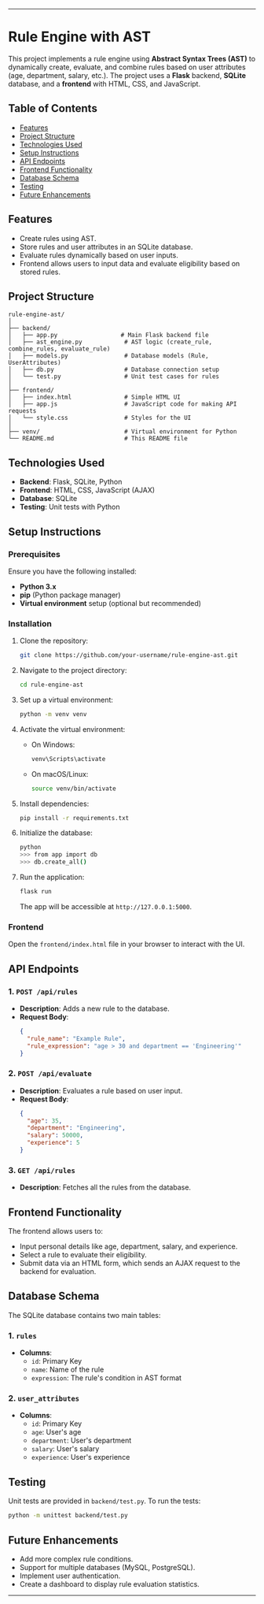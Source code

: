 

---

# Rule Engine with AST

This project implements a rule engine using **Abstract Syntax Trees (AST)** to dynamically create, evaluate, and combine rules based on user attributes (age, department, salary, etc.). The project uses a **Flask** backend, **SQLite** database, and a **frontend** with HTML, CSS, and JavaScript.

## Table of Contents
- [Features](#features)
- [Project Structure](#project-structure)
- [Technologies Used](#technologies-used)
- [Setup Instructions](#setup-instructions)
- [API Endpoints](#api-endpoints)
- [Frontend Functionality](#frontend-functionality)
- [Database Schema](#database-schema)
- [Testing](#testing)
- [Future Enhancements](#future-enhancements)

## Features

- Create rules using AST.
- Store rules and user attributes in an SQLite database.
- Evaluate rules dynamically based on user inputs.
- Frontend allows users to input data and evaluate eligibility based on stored rules.

## Project Structure

```
rule-engine-ast/
│
├── backend/
│   ├── app.py                  # Main Flask backend file
│   ├── ast_engine.py            # AST logic (create_rule, combine_rules, evaluate_rule)
│   ├── models.py                # Database models (Rule, UserAttributes)
│   ├── db.py                    # Database connection setup
│   └── test.py                  # Unit test cases for rules
│
├── frontend/
│   ├── index.html               # Simple HTML UI
│   ├── app.js                   # JavaScript code for making API requests
│   └── style.css                # Styles for the UI
│
├── venv/                        # Virtual environment for Python
└── README.md                    # This README file
```

## Technologies Used

- **Backend**: Flask, SQLite, Python
- **Frontend**: HTML, CSS, JavaScript (AJAX)
- **Database**: SQLite
- **Testing**: Unit tests with Python

## Setup Instructions

### Prerequisites

Ensure you have the following installed:
- **Python 3.x**
- **pip** (Python package manager)
- **Virtual environment** setup (optional but recommended)

### Installation

1. Clone the repository:

   ```bash
   git clone https://github.com/your-username/rule-engine-ast.git
   ```

2. Navigate to the project directory:

   ```bash
   cd rule-engine-ast
   ```

3. Set up a virtual environment:

   ```bash
   python -m venv venv
   ```

4. Activate the virtual environment:
   - On Windows:
     ```bash
     venv\Scripts\activate
     ```
   - On macOS/Linux:
     ```bash
     source venv/bin/activate
     ```

5. Install dependencies:

   ```bash
   pip install -r requirements.txt
   ```

6. Initialize the database:

   ```bash
   python
   >>> from app import db
   >>> db.create_all()
   ```

7. Run the application:

   ```bash
   flask run
   ```

   The app will be accessible at `http://127.0.0.1:5000`.

### Frontend

Open the `frontend/index.html` file in your browser to interact with the UI.

## API Endpoints

### 1. `POST /api/rules`
- **Description**: Adds a new rule to the database.
- **Request Body**:
  ```json
  {
    "rule_name": "Example Rule",
    "rule_expression": "age > 30 and department == 'Engineering'"
  }
  ```

### 2. `POST /api/evaluate`
- **Description**: Evaluates a rule based on user input.
- **Request Body**:
  ```json
  {
    "age": 35,
    "department": "Engineering",
    "salary": 50000,
    "experience": 5
  }
  ```

### 3. `GET /api/rules`
- **Description**: Fetches all the rules from the database.

## Frontend Functionality

The frontend allows users to:
- Input personal details like age, department, salary, and experience.
- Select a rule to evaluate their eligibility.
- Submit data via an HTML form, which sends an AJAX request to the backend for evaluation.

## Database Schema

The SQLite database contains two main tables:

### 1. `rules`
- **Columns**:
  - `id`: Primary Key
  - `name`: Name of the rule
  - `expression`: The rule's condition in AST format

### 2. `user_attributes`
- **Columns**:
  - `id`: Primary Key
  - `age`: User's age
  - `department`: User's department
  - `salary`: User's salary
  - `experience`: User's experience

## Testing

Unit tests are provided in `backend/test.py`. To run the tests:

```bash
python -m unittest backend/test.py
```

## Future Enhancements

- Add more complex rule conditions.
- Support for multiple databases (MySQL, PostgreSQL).
- Implement user authentication.
- Create a dashboard to display rule evaluation statistics.

---
